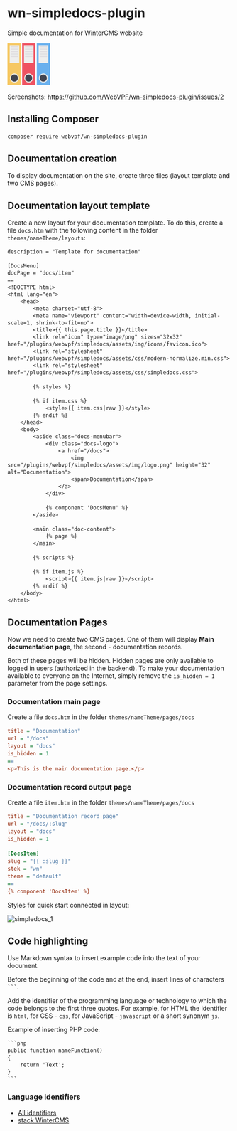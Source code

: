 # wn-simpledocs-plugin

Simple documentation for WinterCMS website

![SimpleDocs](https://raw.githubusercontent.com/WebVPF/wn-simpledocs-plugin/main/assets/img/icons/favicon-96x96.png)

Screenshots: https://github.com/WebVPF/wn-simpledocs-plugin/issues/2

## Installing Composer

```bash
composer require webvpf/wn-simpledocs-plugin
```

## Documentation creation

To display documentation on the site, create three files (layout template and two CMS pages).

## Documentation layout template

Create a new layout for your documentation template. To do this, create a file `docs.htm` with the following content in the folder `themes/nameTheme/layouts`:

```twig
description = "Template for documentation"

[DocsMenu]
docPage = "docs/item"
==
<!DOCTYPE html>
<html lang="en">
    <head>
        <meta charset="utf-8">
        <meta name="viewport" content="width=device-width, initial-scale=1, shrink-to-fit=no">
        <title>{{ this.page.title }}</title>
        <link rel="icon" type="image/png" sizes="32x32" href="/plugins/webvpf/simpledocs/assets/img/icons/favicon.ico">
        <link rel="stylesheet" href="/plugins/webvpf/simpledocs/assets/css/modern-normalize.min.css">
        <link rel="stylesheet" href="/plugins/webvpf/simpledocs/assets/css/simpledocs.css">

        {% styles %}

        {% if item.css %}
            <style>{{ item.css|raw }}</style>
        {% endif %}
    </head>
    <body>
        <aside class="docs-menubar">
            <div class="docs-logo">
                <a href="/docs">
                    <img src="/plugins/webvpf/simpledocs/assets/img/logo.png" height="32" alt="Documentation">
                    <span>Documentation</span>
                </a>
            </div>

            {% component 'DocsMenu' %}
        </aside>
        
        <main class="doc-content">
            {% page %}
        </main>

        {% scripts %}

        {% if item.js %}
            <script>{{ item.js|raw }}</script>
        {% endif %}
    </body>
</html>

```

## Documentation Pages

Now we need to create two CMS pages. One of them will display **Main documentation page**, the second - documentation records.

Both of these pages will be hidden. Hidden pages are only available to logged in users (authorized in the backend). To make your documentation available to everyone on the Internet, simply remove the `is_hidden = 1` parameter from the page settings.

### Documentation main page

Create a file `docs.htm` in the folder `themes/nameTheme/pages/docs`

```ini
title = "Documentation"
url = "/docs"
layout = "docs"
is_hidden = 1
==
<p>This is the main documentation page.</p>

```

### Documentation record output page

Create a file `item.htm` in the folder `themes/nameTheme/pages/docs`

```ini
title = "Documentation record page"
url = "/docs/:slug"
layout = "docs"
is_hidden = 1

[DocsItem]
slug = "{{ :slug }}"
stek = "wn"
theme = "default"
==
{% component 'DocsItem' %}

```

Styles for quick start connected in layout:

![simpledocs_1](https://user-images.githubusercontent.com/61043464/147873706-3d33e189-34aa-48eb-97cd-6861462476a6.jpg)

## Code highlighting

Use Markdown syntax to insert example code into the text of your document.

Before the beginning of the code and at the end, insert lines of characters <code>```</code>.

Add the identifier of the programming language or technology to which the code belongs to the first three quotes. For example, for HTML the identifier is `html`, for CSS - `css`, for JavaScript - `javascript` or a short synonym `js`.

Example of inserting PHP code:

    ```php
    public function nameFunction()
    {
        return 'Text';
    }
    ```

### Language identifiers

- [All identifiers](https://github.com/WebVPF/wn-simpledocs-plugin/wiki/highlight-%D0%92%D1%81%D0%B5-%D1%8F%D0%B7%D1%8B%D0%BA%D0%B8)
- [stack WinterCMS](https://github.com/WebVPF/wn-simpledocs-plugin/wiki/highlight-%D1%81%D1%82%D0%B5%D0%BA-WinterCMS)
